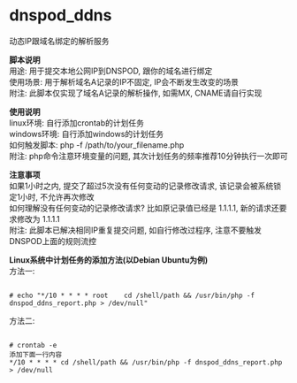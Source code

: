 # dnspod_ddns
动态IP跟域名绑定的解析服务


**脚本说明**<br/>
用途: 用于提交本地公网IP到DNSPOD, 跟你的域名进行绑定<br/>
使用场景: 用于解析域名A记录的IP不固定, IP会不断发生改变的场景<br/>
附注: 此脚本仅实现了域名A记录的解析操作, 如需MX, CNAME请自行实现<br/>


**使用说明**<br/>
linux环境: 自行添加crontab的计划任务<br/>
windows环境: 自行添加windows的计划任务<br/>
如何触发脚本: php -f /path/to/your_filename.php<br/>
附注: php命令注意环境变量的问题, 其次计划任务的频率推荐10分钟执行一次即可<br/>


**注意事项**<br/>
如果1小时之内, 提交了超过5次没有任何变动的记录修改请求, 该记录会被系统锁定1小时, 不允许再次修改<br/>
如何理解没有任何变动的记录修改请求? 比如原记录值已经是 1.1.1.1, 新的请求还要求修改为 1.1.1.1<br/>
附注: 此脚本已解决相同IP重复提交问题, 如自行修改过程序, 注意不要触发DNSPOD上面的规则流控<br/>


**Linux系统中计划任务的添加方法(以Debian Ubuntu为例)** <br/>
方法一:<br/>
<pre><code>
# echo "*/10 * * * * root	 cd /shell/path && /usr/bin/php -f dnspod_ddns_report.php > /dev/null"
</code></pre>


方法二:<br/>
<pre><code>
# crontab -e
添加下面一行内容
*/10 * * * * cd /shell/path && /usr/bin/php -f dnspod_ddns_report.php > /dev/null
</code></pre>
